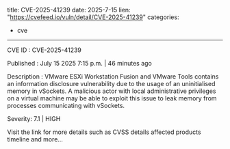  
title: CVE-2025-41239
date: 2025-7-15
lien: "https://cvefeed.io/vuln/detail/CVE-2025-41239"
categories:
  - cve
---

CVE ID : CVE-2025-41239

Published :  July 15
2025
7:15 p.m. | 46 minutes ago

Description : VMware ESXi
Workstation
Fusion
and VMware Tools contains an information disclosure vulnerability due to the usage of an uninitialised memory in vSockets. A malicious actor with local administrative privileges on a virtual machine may be able to exploit this issue to leak memory from processes communicating with vSockets.

Severity: 7.1 | HIGH

Visit the link for more details
such as CVSS details
affected products
timeline
and more...

